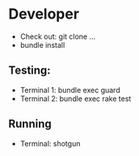 Developer
====

- Check out: git clone ...
- bundle install
 

Testing:
---


- Terminal 1: bundle exec guard
- Terminal 2: bundle exec rake test

Running
---

- Terminal: shotgun


